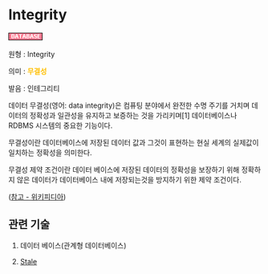 <d-title>

# Integrity

</d-title>

<d-label>

<d-inner>

![Database](../2TAT1C/Label_Database.png)

</d-inner>

</d-label>

<d-origin>

원형 : Integrity

</d-origin>

<d-mean>

의미  : <span style="color:#FFBF00; font-weight:bold;">무결성</span>

</d-mean>

<d-pronunciation>

발음 : 인테그리티

</d-pronunciation>

<d-content>

데이터 무결성(영어: data integrity)은 컴퓨팅 분야에서 완전한 수명 주기를 거치며 데이터의 정확성과 일관성을 유지하고 보증하는 것을 가리키며[1] 데이터베이스나 RDBMS 시스템의 중요한 기능이다.

무결성이란 데이터베이스에 저장된 데이터 값과 그것이 표현하는 현실 세계의 실제값이 일치하는 정확성을 의미한다.

무결성 제약 조건이란 데이터 베이스에 저장된 데이터의 정확성을 보장하기 위해 정확하지 않은 데이터가 데이터베이스 내에 저장되는것을 방지하기 위한 제약 조건이다.

([참고 - 위키피디아](https://ko.wikipedia.org/wiki/%EB%8D%B0%EC%9D%B4%ED%84%B0_%EB%AC%B4%EA%B2%B0%EC%84%B1))

</d-content>

<d-relation>

## 관련 기술

<d-inner>

1. 데이터 베이스(관계형 데이터베이스)

</d-inner>

<d-inner>

2. [Stale](https://github.com/MoonSupport/DICTIONARY/blob/master/S/Stale.md)

</d-inner>

</d-relation>
